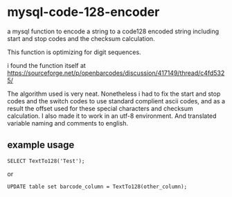 # mysql-code-128-encoder

a mysql function to encode a string to a code128 encoded string including start and stop codes and the checksum calculation.

This function is optimizing for digit sequences.

i found the function itself at https://sourceforge.net/p/openbarcodes/discussion/417149/thread/c4fd5325/

The algorithm used is very neat. Nonetheless i had to fix the start and stop codes and the switch codes to use standard complient ascii codes, and as a result the offset used for these special characters and checksum calculation.
I also made it to work in an utf-8 environment. And translated variable naming and comments to english.

## example usage

    SELECT TextTo128('Test');

or

    UPDATE table set barcode_column = TextTo128(other_column);
